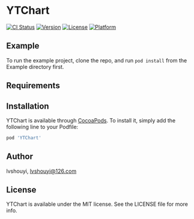 # YTChart

[![CI Status](https://img.shields.io/travis/lvshouyi/YTChart.svg?style=flat)](https://travis-ci.org/lvshouyi/YTChart)
[![Version](https://img.shields.io/cocoapods/v/YTChart.svg?style=flat)](https://cocoapods.org/pods/YTChart)
[![License](https://img.shields.io/cocoapods/l/YTChart.svg?style=flat)](https://cocoapods.org/pods/YTChart)
[![Platform](https://img.shields.io/cocoapods/p/YTChart.svg?style=flat)](https://cocoapods.org/pods/YTChart)

## Example

To run the example project, clone the repo, and run `pod install` from the Example directory first.

## Requirements

## Installation

YTChart is available through [CocoaPods](https://cocoapods.org). To install
it, simply add the following line to your Podfile:

```ruby
pod 'YTChart'
```

## Author

lvshouyi, lvshouyi@126.com

## License

YTChart is available under the MIT license. See the LICENSE file for more info.
